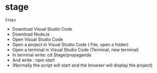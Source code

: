 # stage
 	Steps
  * Download Visual Studio Code
  * Download NodeJs
  * Open Visual Studio Code
  * Open a project in Visual Studio Code ( File, open a folder)
  * Open a terminal in Visual Studio Code  (Terminal, new terminal)
  * In terminal write: cd Stage/propaganda
  * And write : npm start
  * (Normally the script will start and the browser will display the project)

